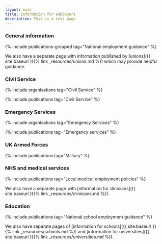 ```yaml
---
layout: misc
title: Information for employers
description: This is a test page
---
```


### General information

{% include publications-grouped tag="National employment guidance" %}

We also have a separate page with information published by [unions]({{ site.baseurl }}{% link _resources/unions.md %}) which may provide helpful guidance.

### Civil Service

{% include organisations tag="Civil Service" %}

{% include publications tag="Civil Service" %}

### Emergency Services

{% include organisations tag="Emergency Services" %}

{% include publications tag="Emergency services" %}

### UK Armed Forces

{% include publications tag="Military" %}

### NHS and medical services

{% include publications tag="Local medical employment policies" %}

We also have a separate page with [information for clinicians]({{ site.baseurl }}{% link _resources/clinicians.md %}).

### Education

{% include publications tag="National school employment guidance" %}

We also have separate pages of [information for schools]({{ site.baseurl }}{% link _resources/schools.md %}) and [information for universities]({{ site.baseurl }}{% link _resources/universities.md %}).
